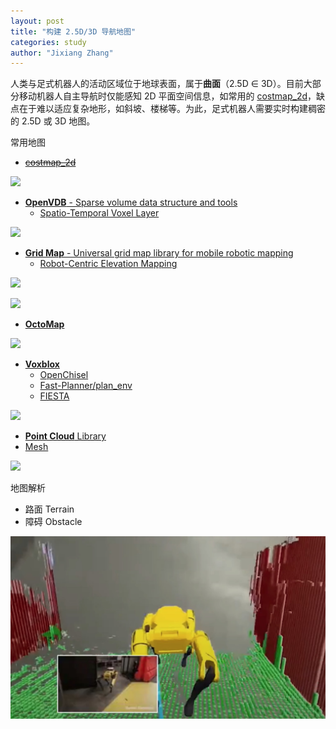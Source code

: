 ```yaml
---
layout: post
title: "构建 2.5D/3D 导航地图"
categories: study
author: "Jixiang Zhang"
---
```


人类与足式机器人的活动区域位于地球表面，属于**曲面**（2.5D $\in$ 3D）。目前大部分移动机器人自主导航时仅能感知 2D 平面空间信息，如常用的 [costmap_2d](https://github.com/ros-planning/navigation/tree/noetic-devel/costmap_2d)，缺点在于难以适应复杂地形，如斜坡、楼梯等。为此，足式机器人需要实时构建稠密的 2.5D 或 3D 地图。

常用地图

* [~~costmap_2d~~](https://github.com/ros-planning/navigation/tree/noetic-devel/costmap_2d)

![](http://wiki.ros.org/costmap_2d?action=AttachFile&do=get&target=costmap_rviz.png)

* [**OpenVDB** - Sparse volume data structure and tools](https://github.com/AcademySoftwareFoundation/openvdb)
  * [Spatio-Temporal Voxel Layer](https://github.com/SteveMacenski/spatio_temporal_voxel_layer)

![](https://user-images.githubusercontent.com/14944147/37010885-b18fe1f8-20bb-11e8-8c28-5b31e65f2844.gif)

* [**Grid Map** - Universal grid map library for mobile robotic mapping](https://github.com/ANYbotics/grid_map)
  * [Robot-Centric Elevation Mapping](https://github.com/anybotics/elevation_mapping)

![](https://github.com/ANYbotics/elevation_mapping/raw/master/elevation_mapping_demos/doc/elevation_map.jpg)

![](https://github.com/ANYbotics/grid_map/raw/master/grid_map_rviz_plugin/doc/grid_map_rviz_plugin_example.png)

* [**OctoMap**](https://github.com/OctoMap/octomap)

![](http://octomap.github.io/freiburg_079_big.png)

* [**Voxblox**](https://github.com/ethz-asl/voxblox)
  * [OpenChisel](https://github.com/personalrobotics/OpenChisel)
  * [Fast-Planner/plan_env](https://github.com/HKUST-Aerial-Robotics/Fast-Planner)
  * [FIESTA](https://github.com/HKUST-Aerial-Robotics/FIESTA)

![](https://i.imgur.com/pvHhVsL.png/)

* [**Point Cloud** Library](https://github.com/PointCloudLibrary/pcl)
* [Mesh](https://github.com/uos/mesh_navigation)

![](https://github.com/uos/mesh_navigation/raw/master/docs/images/demo.gif?raw=true)

地图解析

* 路面 Terrain
* 障碍 Obstacle

![](/images/densemap.jpg)
